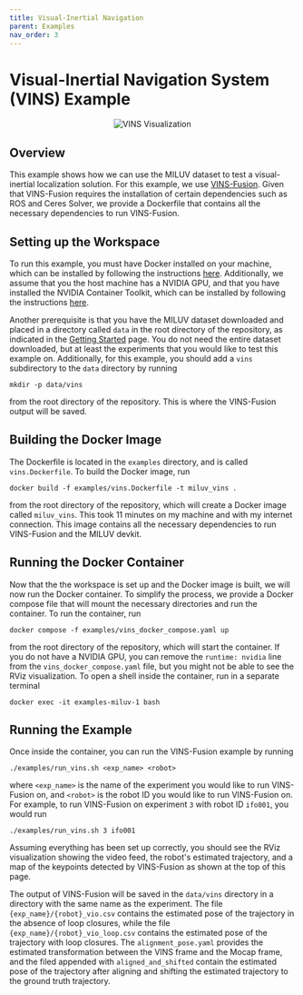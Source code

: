 ```yaml
---
title: Visual-Inertial Navigation
parent: Examples
nav_order: 3
---
```


# Visual-Inertial Navigation System (VINS) Example

<div align="center">
    <img src="https://decargroup.github.io/miluv/assets/vins.gif" alt="VINS Visualization">
</div>

## Overview
This example shows how we can use the MILUV dataset to test a visual-inertial localization solution. For this example, we use [VINS-Fusion](https://github.com/HKUST-Aerial-Robotics/VINS-Fusion). Given that VINS-Fusion requires the installation of certain dependencies such as ROS and Ceres Solver, we provide a Dockerfile that contains all the necessary dependencies to run VINS-Fusion.

## Setting up the Workspace
To run this example, you must have Docker installed on your machine, which can be installed by following the instructions [here](https://docs.docker.com/get-docker/). Additionally, we assume that you the host machine has a NVIDIA GPU, and that you have installed the NVIDIA Container Toolkit, which can be installed by following the instructions [here](https://docs.nvidia.com/datacenter/cloud-native/container-toolkit/install-guide.html).

Another prerequisite is that you have the MILUV dataset downloaded and placed in a directory called `data` in the root directory of the repository, as indicated in the [Getting Started](https://decargroup.github.io/miluv/docs/gettingstarted.html) page. You do not need the entire dataset downloaded, but at least the experiments that you would like to test this example on. Additionally, for this example, you should add a `vins` subdirectory to the `data` directory by running
```
mkdir -p data/vins
```
from the root directory of the repository. This is where the VINS-Fusion output will be saved.

## Building the Docker Image
The Dockerfile is located in the `examples` directory, and is called `vins.Dockerfile`. To build the Docker image, run
```
docker build -f examples/vins.Dockerfile -t miluv_vins .
```
from the root directory of the repository, which will create a Docker image called `miluv_vins`. This took 11 minutes on my machine and with my internet connection. This image contains all the necessary dependencies to run VINS-Fusion and the MILUV devkit.

## Running the Docker Container 
Now that the the workspace is set up and the Docker image is built, we will now run the Docker container. To simplify the process, we provide a Docker compose file that will mount the necessary directories and run the container. To run the container, run
```
docker compose -f examples/vins_docker_compose.yaml up
```
from the root directory of the repository, which will start the container. If you do not have a NVIDIA GPU, you can remove the `runtime: nvidia` line from the `vins_docker_compose.yaml` file, but you might not be able to see the RViz visualization. To open a shell inside the container, run in a separate terminal
```
docker exec -it examples-miluv-1 bash
```

## Running the Example
Once inside the container, you can run the VINS-Fusion example by running
```
./examples/run_vins.sh <exp_name> <robot>
```
where `<exp_name>` is the name of the experiment you would like to run VINS-Fusion on, and `<robot>` is the robot ID you would like to run VINS-Fusion on. For example, to run VINS-Fusion on experiment `3` with robot ID `ifo001`, you would run
```
./examples/run_vins.sh 3 ifo001
```
Assuming everything has been set up correctly, you should see the RViz visualization showing the video feed, the robot's estimated trajectory, and a map of the keypoints detected by VINS-Fusion as shown at the top of this page. 

The output of VINS-Fusion will be saved in the `data/vins` directory in a directory with the same name as the experiment. The file `{exp_name}/{robot}_vio.csv` contains the estimated pose of the trajectory in the absence of loop closures, while the file `{exp_name}/{robot}_vio_loop.csv` contains the estimated pose of the trajectory with loop closures. The `alignment_pose.yaml` provides the estimated transformation between the VINS frame and the Mocap frame, and the filed appended with `aligned_and_shifted` contain the estimated pose of the trajectory after aligning and shifting the estimated trajectory to the ground truth trajectory.
